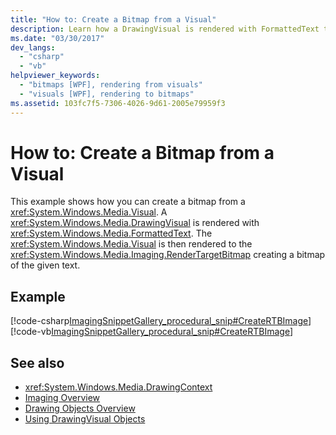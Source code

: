 ```yaml
---
title: "How to: Create a Bitmap from a Visual"
description: Learn how a DrawingVisual is rendered with FormattedText then rendered to the RenderTargetBitmap creating a bitmap of the given text.
ms.date: "03/30/2017"
dev_langs: 
  - "csharp"
  - "vb"
helpviewer_keywords: 
  - "bitmaps [WPF], rendering from visuals"
  - "visuals [WPF], rendering to bitmaps"
ms.assetid: 103fc7f5-7306-4026-9d61-2005e79959f3
---
```

# How to: Create a Bitmap from a Visual

This example shows how you can create a bitmap from a <xref:System.Windows.Media.Visual>. A <xref:System.Windows.Media.DrawingVisual> is rendered with <xref:System.Windows.Media.FormattedText>. The <xref:System.Windows.Media.Visual> is then rendered to the <xref:System.Windows.Media.Imaging.RenderTargetBitmap> creating a bitmap of the given text.  
  
## Example  

 [!code-csharp[ImagingSnippetGallery_procedural_snip#CreateRTBImage](~/samples/snippets/csharp/VS_Snippets_Wpf/ImagingSnippetGallery_procedural_snip/CSharp/RenderTargetBitmapExample.cs#creatertbimage)]
 [!code-vb[ImagingSnippetGallery_procedural_snip#CreateRTBImage](~/samples/snippets/visualbasic/VS_Snippets_Wpf/ImagingSnippetGallery_procedural_snip/VB/RenderTargetBitmapExample.vb#creatertbimage)]  
  
## See also

- <xref:System.Windows.Media.DrawingContext>
- [Imaging Overview](imaging-overview.md)
- [Drawing Objects Overview](drawing-objects-overview.md)
- [Using DrawingVisual Objects](using-drawingvisual-objects.md)
